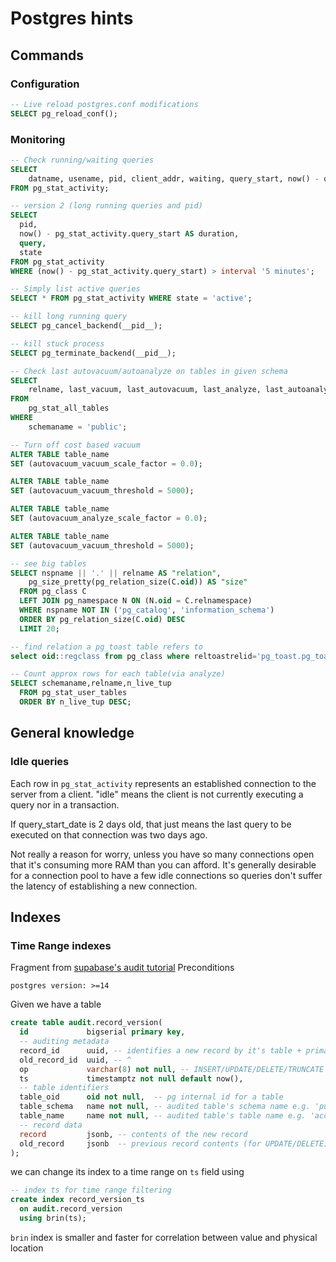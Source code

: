 # Postgres hints

## Commands


### Configuration
``` sql
-- Live reload postgres.conf modifications
SELECT pg_reload_conf();
```

### Monitoring

``` sql
-- Check running/waiting queries
SELECT
    datname, usename, pid, client_addr, waiting, query_start, now() - query_start as duration, query, state
FROM pg_stat_activity;

-- version 2 (long running queries and pid)
SELECT
  pid,
  now() - pg_stat_activity.query_start AS duration,
  query,
  state
FROM pg_stat_activity
WHERE (now() - pg_stat_activity.query_start) > interval '5 minutes';

-- Simply list active queries
SELECT * FROM pg_stat_activity WHERE state = 'active';

-- kill long running query
SELECT pg_cancel_backend(__pid__);

-- kill stuck process
SELECT pg_terminate_backend(__pid__);

-- Check last autovacuum/autoanalyze on tables in given schema
SELECT
    relname, last_vacuum, last_autovacuum, last_analyze, last_autoanalyze
FROM
    pg_stat_all_tables
WHERE
    schemaname = 'public';

-- Turn off cost based vacuum
ALTER TABLE table_name  
SET (autovacuum_vacuum_scale_factor = 0.0);

ALTER TABLE table_name  
SET (autovacuum_vacuum_threshold = 5000);

ALTER TABLE table_name  
SET (autovacuum_analyze_scale_factor = 0.0);

ALTER TABLE table_name  
SET (autovacuum_vacuum_threshold = 5000);

-- see big tables
SELECT nspname || '.' || relname AS "relation",
    pg_size_pretty(pg_relation_size(C.oid)) AS "size"
  FROM pg_class C
  LEFT JOIN pg_namespace N ON (N.oid = C.relnamespace)
  WHERE nspname NOT IN ('pg_catalog', 'information_schema')
  ORDER BY pg_relation_size(C.oid) DESC
  LIMIT 20;

-- find relation a pg_toast table refers to
select oid::regclass from pg_class where reltoastrelid='pg_toast.pg_toast_2618'::regclass;

-- Count approx rows for each table(via analyze)
SELECT schemaname,relname,n_live_tup 
  FROM pg_stat_user_tables 
  ORDER BY n_live_tup DESC;
```

## General knowledge

### Idle queries
Each row in `pg_stat_activity` represents an established connection to the server from a client. "idle" means the client is not currently executing a query nor in a transaction.

If query_start_date is 2 days old, that just means the last query to be executed on that connection was two days ago.

Not really a reason for worry, unless you have so many connections open that it's consuming more RAM than you can afford. It's generally desirable for a connection pool to have a few idle connections so queries don't suffer the latency of establishing a new connection.

## Indexes

### Time Range indexes

Fragment from [supabase's audit tutorial](https://supabase.com/blog/2022/03/08/audit)
Preconditions

```
postgres version: >=14
```

Given we have a table

``` sql
create table audit.record_version(
  id             bigserial primary key,
  -- auditing metadata
  record_id      uuid, -- identifies a new record by it's table + primary key
  old_record_id  uuid, -- ^
  op             varchar(8) not null, -- INSERT/UPDATE/DELETE/TRUNCATE
  ts             timestamptz not null default now(),
  -- table identifiers
  table_oid      oid not null,  -- pg internal id for a table
  table_schema   name not null, -- audited table's schema name e.g. 'public'
  table_name     name not null, -- audited table's table name e.g. 'account'
  -- record data
  record         jsonb, -- contents of the new record   
  old_record     jsonb  -- previous record contents (for UPDATE/DELETE)
);
```

we can change its index to a time range on `ts` field using

``` sql
-- index ts for time range filtering
create index record_version_ts
  on audit.record_version
  using brin(ts);
```

`brin` index is smaller and faster for correlation between value and physical location
